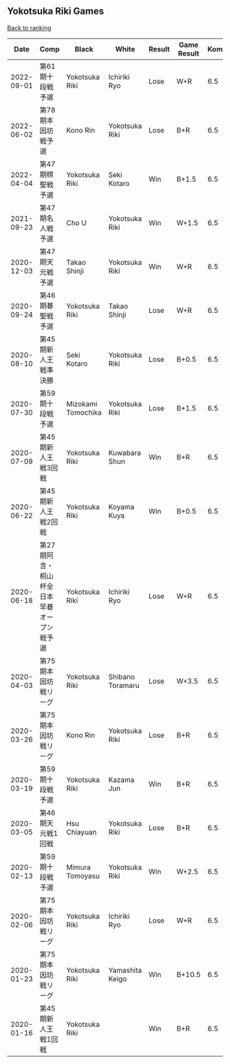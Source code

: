 ## Yokotsuka Riki Games

[Back to ranking](../../index.md)




| **Date** | **Comp** | **Black** | **White** | **Result** | **Game Result** | **Komi** | **Rating** | **Diff** | 
| --- | --- | --- | --- | --- | --- | --- | --- | --- |
| 2022-09-01 | 第61期十段戦予選 | Yokotsuka Riki | Ichiriki Ryo | Lose | W+R | 6.5 | 3076 | -62 | 
| 2022-06-02 | 第78期本因坊戦予選 | Kono Rin | Yokotsuka Riki | Lose | B+R | 6.5 | 3138 | 224 | 
| 2022-04-04 | 第47期棋聖戦予選 | Yokotsuka Riki | Seki Kotaro | Win | B+1.5 | 6.5 | 2914 | 0 | 
| 2021-09-23 | 第47期名人戦予選 | Cho U | Yokotsuka Riki | Win | W+1.5 | 6.5 | 2914 | 54 | 
| 2020-12-03 | 第47期天元戦予選 | Takao Shinji | Yokotsuka Riki | Win | W+R | 6.5 | 2860 | -22 | 
| 2020-09-24 | 第46期碁聖戦予選 | Yokotsuka Riki | Takao Shinji | Lose | W+R | 6.5 | 2882 | -125 | 
| 2020-08-10 | 第45期新人王戦準決勝 | Seki Kotaro | Yokotsuka Riki | Lose | B+0.5 | 6.5 | 3007 | -57 | 
| 2020-07-30 | 第59期十段戦予選 | Mizokami Tomochika | Yokotsuka Riki | Lose | B+1.5 | 6.5 | 3064 | -14 | 
| 2020-07-09 | 第45期新人王戦3回戦 | Yokotsuka Riki | Kuwabara Shun | Win | B+R | 6.5 | 3078 | -27 | 
| 2020-06-22 | 第45期新人王戦2回戦 | Yokotsuka Riki | Koyama Kuya | Win | B+0.5 | 6.5 | 3105 | 78 | 
| 2020-06-18 | 第27期阿含・桐山杯全日本早碁オープン戦予選 | Yokotsuka Riki | Ichiriki Ryo | Lose | W+R | 6.5 | 3027 | 7 | 
| 2020-04-03 | 第75期本因坊戦リーグ  | Yokotsuka Riki | Shibano Toramaru | Lose | W+3.5 | 6.5 | 3020 | -39 | 
| 2020-03-26 | 第75期本因坊戦リーグ | Kono Rin | Yokotsuka Riki | Lose | B+R | 6.5 | 3059 | -25 | 
| 2020-03-19 | 第59期十段戦予選 | Yokotsuka Riki | Kazama Jun | Win | B+R | 6.5 | 3084 | 22 | 
| 2020-03-05 | 第46期天元戦1回戦 | Hsu Chiayuan | Yokotsuka Riki | Lose | B+R | 6.5 | 3062 | -16 | 
| 2020-02-13 | 第59期十段戦予選 | Mimura Tomoyasu | Yokotsuka Riki | Win | W+2.5 | 6.5 | 3078 | 47 | 
| 2020-02-06 | 第75期本因坊戦リーグ | Yokotsuka Riki | Ichiriki Ryo | Lose | W+R | 6.5 | 3031 | -16 | 
| 2020-01-23 | 第75期本因坊戦リーグ | Yokotsuka Riki | Yamashita Keigo | Win | B+10.5 | 6.5 | 3047 | 92 | 
| 2020-01-16 | 第45期新人王戦1回戦 | Yokotsuka Riki |  | Win | B+R | 6.5 | 2955 | missing |





